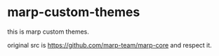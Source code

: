 # marp-custom-themes
this is marp custom themes.

original src is https://github.com/marp-team/marp-core and respect it.
